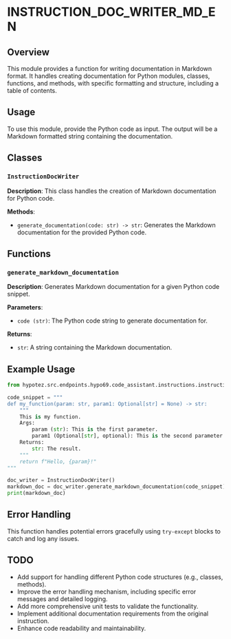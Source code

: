 # INSTRUCTION_DOC_WRITER_MD_EN

## Overview

This module provides a function for writing documentation in Markdown format.  It handles creating documentation for Python modules, classes, functions, and methods, with specific formatting and structure, including a table of contents.

## Usage

To use this module, provide the Python code as input.  The output will be a Markdown formatted string containing the documentation.

## Classes

### `InstructionDocWriter`

**Description**: This class handles the creation of Markdown documentation for Python code.

**Methods**:

- `generate_documentation(code: str) -> str`: Generates the Markdown documentation for the provided Python code.


## Functions

### `generate_markdown_documentation`


**Description**: Generates Markdown documentation for a given Python code snippet.


**Parameters**:

- `code (str)`: The Python code string to generate documentation for.


**Returns**:

- `str`: A string containing the Markdown documentation.


## Example Usage

```python
from hypotez.src.endpoints.hypo69.code_assistant.instructions.instruction_doc_writer import InstructionDocWriter

code_snippet = """
def my_function(param: str, param1: Optional[str] = None) -> str:
    """
    This is my function.
    Args:
        param (str): This is the first parameter.
        param1 (Optional[str], optional): This is the second parameter. Defaults to None.
    Returns:
        str: The result.
    """
    return f"Hello, {param}!"
"""

doc_writer = InstructionDocWriter()
markdown_doc = doc_writer.generate_markdown_documentation(code_snippet)
print(markdown_doc)
```


## Error Handling


This function handles potential errors gracefully using `try-except` blocks to catch and log any issues.


##  TODO

- Add support for handling different Python code structures (e.g., classes, methods).
- Improve the error handling mechanism, including specific error messages and detailed logging.
- Add more comprehensive unit tests to validate the functionality.
- Implement additional documentation requirements from the original instruction.
- Enhance code readability and maintainability.
```
```


```
```
```
```
```


```